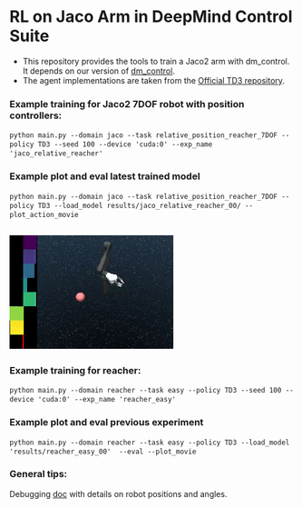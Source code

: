 # RL on Jaco Arm in DeepMind Control Suite

* This repository provides the tools to train a Jaco2 arm with dm_control. It depends on our version of [dm_control](https://github.com/johannah/dm_control/commit/c96d43f9481ed30c202a980cf06f3cdaced8854f). 
* The agent implementations are taken from the [Official TD3 repository](https://github.com/sfujim/TD3).

### Example training for Jaco2 7DOF robot with position controllers:
```
python main.py --domain jaco --task relative_position_reacher_7DOF --policy TD3 --seed 100 --device 'cuda:0' --exp_name 'jaco_relative_reacher'
```

### Example plot and eval latest trained model
```
python main.py --domain jaco --task relative_position_reacher_7DOF --policy TD3 --load_model results/jaco_relative_reacher_00/ --plot_action_movie

```

![](media/jaco_reacher.gif)
--- 

### Example training for reacher:
```
python main.py --domain reacher --task easy --policy TD3 --seed 100 --device 'cuda:0' --exp_name 'reacher_easy'
```

### Example plot and eval previous experiment
```
python main.py --domain reacher --task easy --policy TD3 --load_model 'results/reacher_easy_00'  --eval --plot_movie
```


### General tips:

Debugging [doc](https://docs.google.com/document/d/1FZcfzBCuFEt6Y-qjXhoz6kRAw_23119vy4JQ7mlBOYM/edit?usp=sharing) with details on robot positions and angles. 
